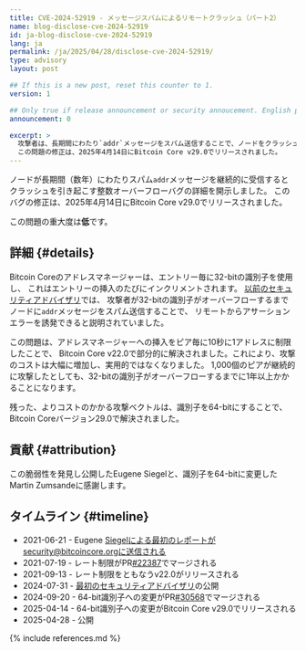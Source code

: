 ```yaml
---
title: CVE-2024-52919 - メッセージスパムによるリモートクラッシュ（パート2）
name: blog-disclose-cve-2024-52919
id: ja-blog-disclose-cve-2024-52919
lang: ja
permalink: /ja/2025/04/28/disclose-cve-2024-52919/
type: advisory
layout: post

## If this is a new post, reset this counter to 1.
version: 1

## Only true if release announcement or security annoucement. English posts only
announcement: 0

excerpt: >
  攻撃者は、長期間にわたり`addr`メッセージをスパム送信することで、ノードをクラッシュさせる可能性があります。
  この問題の修正は、2025年4月14日にBitcoin Core v29.0でリリースされました。
---
```


ノードが長期間（数年）にわたりスパム`addr`メッセージを継続的に受信するとクラッシュを引き起こす整数オーバーフローバグの詳細を開示しました。
このバグの修正は、2025年4月14日にBitcoin Core v29.0でリリースされました。

この問題の重大度は**低**です。

## 詳細 {#details}

Bitcoin Coreのアドレスマネージャーは、エントリー毎に32-bitの識別子を使用し、
これはエントリーの挿入のたびにインクリメントされます。
[以前のセキュリティアドバイザリ](https://bitcoincore.org/ja/2024/07/31/disclose-addrman-int-overflow)では、
攻撃者が32-bitの識別子がオーバーフローするまでノードに`addr`メッセージをスパム送信することで、
リモートからアサーションエラーを誘発できると説明されていました。

この問題は、アドレスマネージャーへの挿入をピア毎に10秒に1アドレスに制限したことで、
Bitcoin Core v22.0で部分的に解決されました。これにより、攻撃のコストは大幅に増加し、実用的ではなくなりました。
1,000個のピアが継続的に攻撃したとしても、32-bitの識別子がオーバーフローするまでに1年以上かかることになります。

残った、よりコストのかかる攻撃ベクトルは、識別子を64-bitにすることで、Bitcoin Coreバージョン29.0で解決されました。

## 貢献 {#attribution}

この脆弱性を発見し公開したEugene Siegelと、識別子を64-bitに変更したMartin Zumsandeに感謝します。

## タイムライン {#timeline}

* 2021-06-21 - Eugene Siegelによる最初のレポートがsecurity@bitcoincore.orgに送信される
* 2021-07-19 - レート制限がPR[#22387](https://github.com/bitcoin/bitcoin/pull/22387)でマージされる
* 2021-09-13 - レート制限をともなうv22.0がリリースされる
* 2024-07-31 - [最初のセキュリティアドバイザリ](https://bitcoincore.org/ja/2024/07/31/disclose-addrman-int-overflow)の公開
* 2024-09-20 - 64-bit識別子への変更がPR[#30568](https://github.com/bitcoin/bitcoin/pull/30568)でマージされる
* 2025-04-14 - 64-bit識別子への変更がBitcoin Core v29.0でリリースされる
* 2025-04-28 - 公開

{% include references.md %}
